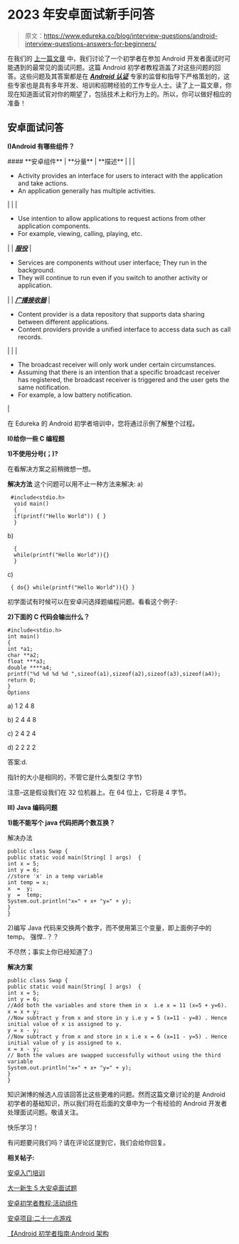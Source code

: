 # 2023 年安卓面试新手问答

> 原文：<https://www.edureka.co/blog/interview-questions/android-interview-questions-answers-for-beginners/>

在我们的 [上一篇文章](https://edureka.co/blog/top-5-android-interview-questions-for-freshers/ "Android Interview Questions") 中，我们讨论了一个初学者在参加 Android 开发者面试时可能遇到的最常见的面试问题。这篇 Android 初学者教程涵盖了对这些问题的回答。这些问题及其答案都是在 ***[Android 认证](https://www.edureka.co/android-development-certification-course)*** 专家的监督和指导下严格策划的，这些专家也是具有多年开发、培训和招聘经验的工作专业人士。读了上一篇文章，你现在知道面试官对你的期望了，包括技术上和行为上的。所以，你可以做好相应的准备！

## 安卓面试问答

**I)Android 有哪些组件？**

 <caption>#### **安卓组件**</caption> 
| **分量** | **描述** |
|  | 

*   Activity provides an interface for users to interact with the application and take actions.
*   An application generally has multiple activities.

 |
|  | 

*   Use intention to allow applications to request actions from other application components.
*   For example, viewing, calling, playing, etc.

 |
| ***[服役](https://edureka.co/blog/android-tutorials-beginners-service-component/ "Android Services")*** | 

*   Services are components without user interface; They run in the background.
*   They will continue to run even if you switch to another activity or application.

 |
| ***[广播接收器](https://edureka.co/blog/android-tutorials-broadcast-receivers/ "Broadcast Receivers")*** | 

*   Content provider is a data repository that supports data sharing between different applications.
*   Content providers provide a unified interface to access data such as call records.

 |
|  | 

*   The broadcast receiver will only work under certain circumstances.
*   Assuming that there is an intention that a specific broadcast receiver has registered, the broadcast receiver is triggered and the user gets the same notification.
*   For example, a low battery notification.

 |

在 Edureka 的 Android 初学者培训中，您将通过示例了解整个过程。

**II)给你一些 C 编程题**

**1)不使用分号(；)?**

在看解决方案之前稍微想一想。

**解决方法** 这个问题可以用不止一种方法来解决: a)

```
 #include<stdio.h>
  void main()
  {
  if(printf("Hello World")) { }
  }
```

b)

```
  {
  while(printf("Hello World")){}
  }
```

c)

```
 { do{} while(printf("Hello World")){} }
```

初学面试有时候可以在安卓问选择题编程问题。看看这个例子:

**2)下面的 C 代码会输出什么？**

```
#include<stdio.h>
int main()
{
int *a1;
char **a2;
float ***a3;
double ****a4;
printf("%d %d %d %d ",sizeof(a1),sizeof(a2),sizeof(a3),sizeof(a4));
return 0;
}
Options 
```

a) 1 2 4 8

b) 2 4 4 8

c) 2 4 2 4

d) 2 2 2 2

答案:d.

指针的大小是相同的，不管它是什么类型(2 字节)

注意–这是假设我们在 32 位机器上。在 64 位上，它将是 4 字节。

**III) Java 编码问题**

**1)能不能写个 java 代码把两个数互换？**

解决办法

```
public class Swap {
public static void main(String[ ] args)  {
int x = 5;
int y = 6;
//store 'x' in a temp variable
int temp = x;
x  =  y;
y  =  temp;
System.out.println("x=" + x+ "y=" + y);
}
}
```

2)编写 Java 代码来交换两个数字，而不使用第三个变量，即上面例子中的 temp。 强悍..？？

不尽然；事实上你已经知道了:)

**解决方案**

```
public class Swap {
public static void main(String[ ] args)  {
int x = 5;
int y = 6;
//Add both the variables and store them in x  i.e x = 11 (x=5 + y=6).
x = x + y;
//Now subtract y from x and store in y i.e y = 5 (x=11 - y=8) . Hence initial value of x is assigned to y.
y = x - y;
//Now subtract y from x and store in x i.e x = 6 (x=11 - y=5) . Hence initial value of y is assigned to x.
x = x - y;
// Both the values are swapped successfully without using the third variable
System.out.println("x=" + x+ "y=" + y);
}
}
```

知识渊博的候选人应该回答比这些更难的问题。然而这篇文章讨论的是 Android 初学者的基础知识，所以我们将在后面的文章中为一个有经验的 Android 开发者处理面试问题。敬请关注。

快乐学习！

有问题要问我们吗？请在评论区提到它，我们会给你回复。

**相关帖子:**

[安卓入门培训](https://www.edureka.co/android-development-certification-course "get started with Android Development")

[大一新生 5 大安卓面试题](https://www.edureka.co/blog/interview-questions/top-5-android-interview-questions-for-freshers/ "Top 5 Android Interview Questions for freshers")

[安卓初学者教程:活动组件](https://www.edureka.co/blog/android-tutorials-for-beginners-activity-component/ "Android Tutorials for Beginners Part-1: Activity component")

[安卓项目:二十一点游戏](https://www.edureka.co/blog/android-tutorial-on-blackjack/ "Android Project : BlackJack Game")

[【Android 初学者指南:Android 架构](https://www.edureka.co/blog/beginners-guide-android-architecture/ "The Beginner’s Guide to Android: Android Architecture")